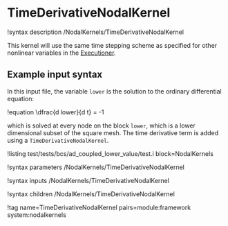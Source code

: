 # TimeDerivativeNodalKernel

!syntax description /NodalKernels/TimeDerivativeNodalKernel

This kernel will use the same time stepping scheme as specified for
other nonlinear variables in the [Executioner](syntax/Executioner/index.md).

## Example input syntax

In this input file, the variable `lower` is the solution to the ordinary differential equation:

!equation
\dfrac{d lower}{d t} = -1

which is solved at every node on the block `lower`, which is a lower
dimensional subset of the square mesh. The time derivative term is
added using a `TimeDerivativeNodalKernel`.

!listing test/tests/bcs/ad_coupled_lower_value/test.i block=NodalKernels

!syntax parameters /NodalKernels/TimeDerivativeNodalKernel

!syntax inputs /NodalKernels/TimeDerivativeNodalKernel

!syntax children /NodalKernels/TimeDerivativeNodalKernel

!tag name=TimeDerivativeNodalKernel pairs=module:framework system:nodalkernels
